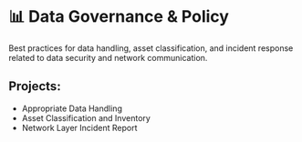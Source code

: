 # 📊 Data Governance & Policy

Best practices for data handling, asset classification, and incident response related to data security and network communication.

## Projects:
- Appropriate Data Handling
- Asset Classification and Inventory
- Network Layer Incident Report

